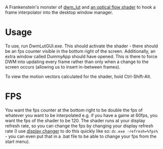 A Frankenstein's monster of [dwm_lut](https://github.com/ledoge/dwm_lut) and [an optical flow shader](https://gist.github.com/martymcmodding/69c775f844124ec2c71c37541801c053) to hook a frame interpolator into the desktop window manager.

# Usage
To use, run DwmLutGUI.exe. This should activate the shader - there should be an fps counter visible in the bottom right of the screen. Additionally, an extra window called DummyApp should have opened. This is there to force DWM into updating every frame rather than only when a change to the screen occurs (allowing us to insert in-between frames).

To view the motion vectors calculated for the shader, hold Ctrl-Shift-Alt.

# FPS
You want the fps counter at the bottom right to be double the fps of whatever you want to be interpolated e.g. if you have a game at 60fps, you want the fps of the shader to be 120. The shader runs at your display refresh rate, so you can change the fps by changing your display refresh rate (I use [display changer](https://12noon.com/?page_id=80) to do this quickly like so: `dc.exe -refresh=%fps%` - you can even put that in a .bat file to be able to change your fps from the start menu).
